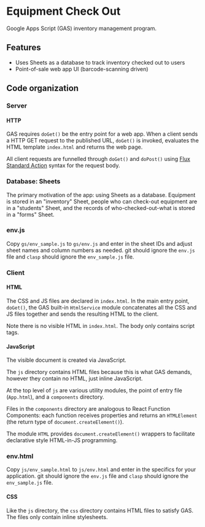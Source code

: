 # Equipment Check Out

Google Apps Script (GAS) inventory management program.

## Features

- Uses Sheets as a database to track inventory checked out to users
- Point-of-sale web app UI (barcode-scanning driven)

## Code organization

### Server

#### HTTP

GAS requires `doGet()` be the entry point for a web app. When a client sends
a HTTP GET request to the published URL, `doGet()` is invoked, evaluates the
HTML template `index.html` and returns the web page.

All client requests are funnelled through `doGet()` and `doPost()` using
[Flux Standard Action](https://github.com/redux-utilities/flux-standard-action)
syntax for the request body.

### Database: Sheets

The primary motivation of the app: using Sheets as a database.
Equipment is stored in an "inventory" Sheet, people who can check-out equipment
are in a "students" Sheet, and the records of who-checked-out-what is stored in
a "forms" Sheet.

### env.js

Copy `gs/env_sample.js` to `gs/env.js` and enter in the sheet IDs and adjust
sheet names and column numbers as needed. git should ignore the `env.js` file
and `clasp` should ignore the `env_sample.js` file.

### Client

#### HTML

The CSS and JS files are declared in `index.html`.
In the main entry point, `doGet()`, the GAS built-in `HtmlService`
module concatenates all the CSS and JS files together and sends the resulting
HTML to the client.

Note there is no visible HTML in `index.html`. The body only contains script
tags.

#### JavaScript

The visible document is created via JavaScript.

The `js` directory contains HTML files because this is what GAS demands, however
they contain no HTML, just inline JavaScript.

At the top level of `js` are various utility modules, the point of entry file
(`App.html`), and a `components` directory.

Files in the `components` directory are analogous to React Function Components:
each function receives properties and returns an `HTMLElement` (the return type
of `document.createElement()`).

The module `HTML` provides `document.createElement()` wrappers to facilitate
declarative style HTML-in-JS programming.

### env.html

Copy `js/env_sample.html` to `js/env.html` and enter in the specifics for your
application. git should ignore the `env.js` file and `clasp` should ignore the
`env_sample.js` file.

#### CSS

Like the `js` directory, the `css` directory contains HTML files to satisfy GAS.
The files only contain inline stylesheets.

